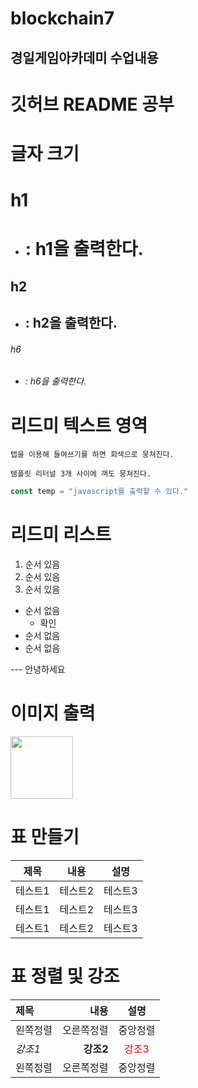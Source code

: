 # blockchain7
## 경일게임아카데미 수업내용 ##


# 깃허브 README 공부
# 글자 크기
# h1
- # : h1을 출력한다.
## h2
- ## : h2을 출력한다.
###### h6
- ###### : h6을 출력한다.

# 리드미 텍스트 영역
	탭을 이용해 들여쓰기를 하면 회색으로 뭉쳐진다.

```
템플릿 리터널 3개 사이에 껴도 뭉쳐진다.
```

```javascript
const temp = "javascript를 출력할 수 있다."
```

# 리드미 리스트
1. 순서 있음
2. 순서 있음
3. 순서 있음

- 순서 없음
  - 확인
- 순서 없음
- 순서 없음

--- 안녕하세요

# 이미지 출력
<img src="/" width="100px"></img>

# 표 만들기
|제목|내용|설명|
|------|---|---|
|테스트1|테스트2|테스트3|
|테스트1|테스트2|테스트3|
|테스트1|테스트2|테스트3|

# 표 정렬 및 강조
|제목|내용|설명|
|:---|---:|:---:|
|왼쪽정렬|오른쪽정렬|중앙정렬|
|*강조1*|**강조2**|<span style="color:red">강조3</span>|
|왼쪽정렬|오른쪽정렬|중앙정렬|
